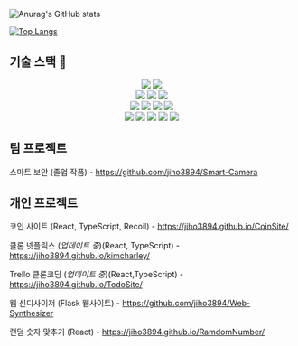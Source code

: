 ![Anurag's GitHub stats](https://github-readme-stats.vercel.app/api?username=jiho3894&&show_icons=true&theme=cobalt)

[![Top Langs](https://github-readme-stats.vercel.app/api/top-langs/?username=jiho3894&layout=compact)](https://github.com/anuraghazra/github-readme-stats)

## 기술 스택 📖

<div align=center> 
  <img src="https://img.shields.io/badge/typescript-%23007ACC.svg?style=for-the-badge&logo=typescript&logoColor=white">
  <img src="https://img.shields.io/badge/react-%2320232a.svg?style=for-the-badge&logo=react&logoColor=%2361DAFB">
  <br>
  <img src="https://img.shields.io/badge/html5-E34F26?style=for-the-badge&logo=html5&logoColor=white"> 
  <img src="https://img.shields.io/badge/css-1572B6?style=for-the-badge&logo=css3&logoColor=white"> 
  <img src="https://img.shields.io/badge/javascript-F7DF1E?style=for-the-badge&logo=javascript&logoColor=black">
  <br>
  <img src="https://img.shields.io/badge/java-007396?style=for-the-badge&logo=java&logoColor=white"> 
  <img src="https://img.shields.io/badge/python-3776AB?style=for-the-badge&logo=python&logoColor=white"> 
  <img src="https://img.shields.io/badge/flask-000000?style=for-the-badge&logo=flask&logoColor=white">
  <img src="https://img.shields.io/badge/mysql-4479A1?style=for-the-badge&logo=mysql&logoColor=white"> 
  <br>
  <img src="https://img.shields.io/badge/node.js-339933?style=for-the-badge&logo=Node.js&logoColor=white">
  <img src="https://img.shields.io/badge/github-181717?style=for-the-badge&logo=github&logoColor=white">
  <img src="https://img.shields.io/badge/git-F05032?style=for-the-badge&logo=git&logoColor=white">
  <img src="https://img.shields.io/badge/firebase-FFCA28?style=for-the-badge&logo=firebase&logoColor=white">
  <img src="https://img.shields.io/badge/apache tomcat-F8DC75?style=for-the-badge&logo=apachetomcat&logoColor=white">
  <br>
</div>

## 팀 프로젝트

스마트 보안 (졸업 작품) - https://github.com/jiho3894/Smart-Camera

## 개인 프로젝트

코인 사이트 (React, TypeScript, Recoil) - https://jiho3894.github.io/CoinSite/

클론 넷플릭스 (*업데이트 중*)(React, TypeScript) - https://jiho3894.github.io/kimcharley/

Trello 클론코딩 (*업데이트 중*)(React,TypeScript)  - https://jiho3894.github.io/TodoSite/

웹 신디사이저 (Flask 웹사이트) - https://github.com/jiho3894/Web-Synthesizer

랜덤 숫자 맞추기 (React) - https://jiho3894.github.io/RamdomNumber/
